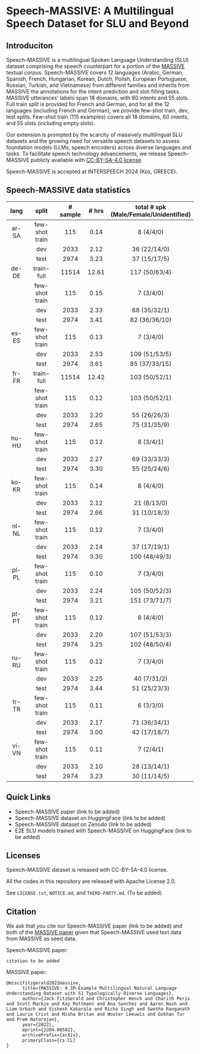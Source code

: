 # Speech-MASSIVE: A Multilingual Speech Dataset for SLU and Beyond



## Introduciton

Speech-MASSIVE is a multilingual Spoken Language Understanding (SLU) dataset comprising the speech counterpart for a portion of the [MASSIVE](https://arxiv.org/abs/2204.08582) textual corpus. Speech-MASSIVE covers 12 languages (Arabic, German, Spanish, French, Hungarian, Korean, Dutch, Polish, European Portuguese, Russian, Turkish, and Vietnamese) from different families and inherits from MASSIVE the annotations for the intent prediction and slot-filling tasks. MASSIVE utterances' labels span 18 domains, with 60 intents and 55 slots. Full train split is provided for French and German, and for all the 12 languages (including French and German), we provide few-shot train, dev, test splits. Few-shot train (115 examples) covers all 18 domains, 60 intents, and 55 slots (including empty slots).

Our extension is prompted by the scarcity of massively multilingual SLU datasets and the growing need for versatile speech datasets to assess foundation models (LLMs, speech encoders) across diverse languages and tasks. To facilitate speech technology advancements, we release Speech-MASSIVE publicly available with [CC-BY-SA-4.0 license](https://creativecommons.org/licenses/by-sa/4.0/deed.en).

Speech-MASSIVE is accepted at INTERSPEECH 2024 (Kos, GREECE).

## Speech-MASSIVE data statistics

| lang | split      | # sample | # hrs | total # spk </br>(Male/Female/Unidentified) |
|:---:|:---:|:---:|:---:|:---:|
| ar-SA | few-shot train | 115 | 0.14 | 8 (4/4/0) |
| | dev | 2033 | 2.12 | 36 (22/14/0) |
| | test | 2974 | 3.23 | 37 (15/17/5) |
| de-DE | train-full | 11514 | 12.61 | 117 (50/63/4) |
| | few-shot train | 115 | 0.15 | 7 (3/4/0) |
| | dev | 2033 | 2.33 | 68 (35/32/1) |
| | test | 2974 | 3.41 | 82 (36/36/10) |
| es-ES | few-shot train | 115 | 0.13 | 7 (3/4/0) |
| | dev | 2033 | 2.53  | 109 (51/53/5) |
| | test | 2974 | 3.61  | 85 (37/33/15) |
| fr-FR | train-full | 11514 | 12.42 | 103 (50/52/1) |
| | few-shot train | 115 | 0.12 | 103 (50/52/1) |
| | dev | 2033 | 2.20 | 55 (26/26/3) |
| | test | 2974 | 2.65 | 75 (31/35/9) |
| hu-HU | few-shot train | 115 | 0.12 | 8 (3/4/1) |
| | dev | 2033 | 2.27 | 69 (33/33/3) |
| | test | 2974 | 3.30 | 55 (25/24/6) |
| ko-KR | few-shot train | 115 | 0.14 | 8 (4/4/0) |
| | dev | 2033 | 2.12 | 21 (8/13/0) |
| | test | 2974 | 2.66 | 31 (10/18/3) |
| nl-NL | few-shot train | 115 | 0.12 | 7 (3/4/0) |
| | dev | 2033 | 2.14 | 37 (17/19/1) |
| | test | 2974 | 3.30 | 100 (48/49/3) |
| pl-PL | few-shot train | 115 | 0.10 | 7 (3/4/0) |
| | dev | 2033 | 2.24 | 105 (50/52/3) |
| | test | 2974 | 3.21 | 151 (73/71/7) |
| pt-PT | few-shot train | 115 | 0.12 | 8 (4/4/0) |
| | dev | 2033 | 2.20 | 107 (51/53/3) |
| | test | 2974 | 3.25 | 102 (48/50/4) |
| ru-RU | few-shot train | 115 | 0.12 | 7 (3/4/0) |
| | dev | 2033 | 2.25 | 40 (7/31/2) |
| | test | 2974 | 3.44 | 51 (25/23/3) |
| tr-TR | few-shot train | 115 | 0.11 | 6 (3/3/0) |
| | dev | 2033 | 2.17 | 71 (36/34/1) |
| | test | 2974 | 3.00 | 42 (17/18/7) |
| vi-VN | few-shot train | 115 | 0.11 | 7 (2/4/1) |
| | dev | 2033 | 2.10 | 28 (13/14/1) |
| | test | 2974 | 3.23 | 30 (11/14/5) |




## Quick Links
- Speech-MASSIVE paper (link to be added)
- Speech-MASSIVE dataset on HuggingFace (link to be added)
- Speech-MASSIVE dataset on Zenodo (link to be added)
- E2E SLU models trained with Speech-MASSIVE on HuggingFace (link to be added)



## Licenses
Speech-MASSIVE dataset is released with CC-BY-SA-4.0 license.

All the codes in this repository are released with Apache License 2.0.

See `LICENSE.txt`, `NOTICE.md`, and `THIRD-PARTY.md`. (To be added)

## Citation

We ask that you cite our Speech-MASSIVE paper (link to be added) and both of the [MASSIVE paper](https://arxiv.org/abs/2204.08582) given that Speech-MASSIVE used text data from MASSIVE as seed data.

Speech-MASSIVE paper:
```
citation to be added
```

MASSIVE paper:
```
@misc{fitzgerald2022massive,
      title={MASSIVE: A 1M-Example Multilingual Natural Language Understanding Dataset with 51 Typologically-Diverse Languages}, 
      author={Jack FitzGerald and Christopher Hench and Charith Peris and Scott Mackie and Kay Rottmann and Ana Sanchez and Aaron Nash and Liam Urbach and Vishesh Kakarala and Richa Singh and Swetha Ranganath and Laurie Crist and Misha Britan and Wouter Leeuwis and Gokhan Tur and Prem Natarajan},
      year={2022},
      eprint={2204.08582},
      archivePrefix={arXiv},
      primaryClass={cs.CL}
}
```